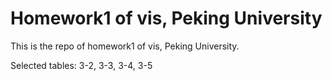 # Homework1 of vis, Peking University
This is the repo of homework1 of vis, Peking University.

Selected tables: 3-2, 3-3, 3-4, 3-5